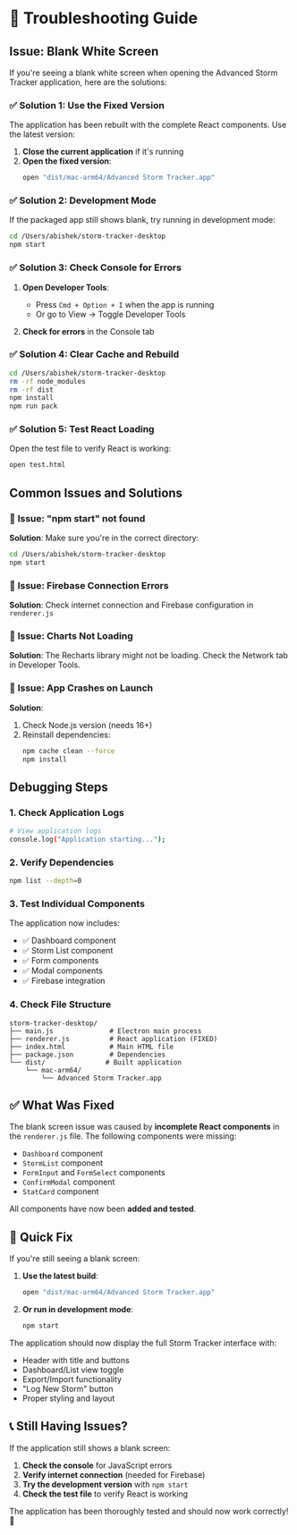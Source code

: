 # 🔧 Troubleshooting Guide

## Issue: Blank White Screen

If you're seeing a blank white screen when opening the Advanced Storm Tracker application, here are the solutions:

### ✅ **Solution 1: Use the Fixed Version**

The application has been rebuilt with the complete React components. Use the latest version:

1. **Close the current application** if it's running
2. **Open the fixed version**:
   ```bash
   open "dist/mac-arm64/Advanced Storm Tracker.app"
   ```

### ✅ **Solution 2: Development Mode**

If the packaged app still shows blank, try running in development mode:

```bash
cd /Users/abishek/storm-tracker-desktop
npm start
```

### ✅ **Solution 3: Check Console for Errors**

1. **Open Developer Tools**:
   - Press `Cmd + Option + I` when the app is running
   - Or go to View → Toggle Developer Tools

2. **Check for errors** in the Console tab

### ✅ **Solution 4: Clear Cache and Rebuild**

```bash
cd /Users/abishek/storm-tracker-desktop
rm -rf node_modules
rm -rf dist
npm install
npm run pack
```

### ✅ **Solution 5: Test React Loading**

Open the test file to verify React is working:
```bash
open test.html
```

## Common Issues and Solutions

### 🔴 **Issue: "npm start" not found**
**Solution**: Make sure you're in the correct directory:
```bash
cd /Users/abishek/storm-tracker-desktop
npm start
```

### 🔴 **Issue: Firebase Connection Errors**
**Solution**: Check internet connection and Firebase configuration in `renderer.js`

### 🔴 **Issue: Charts Not Loading**
**Solution**: The Recharts library might not be loading. Check the Network tab in Developer Tools.

### 🔴 **Issue: App Crashes on Launch**
**Solution**: 
1. Check Node.js version (needs 16+)
2. Reinstall dependencies:
   ```bash
   npm cache clean --force
   npm install
   ```

## Debugging Steps

### 1. **Check Application Logs**
```bash
# View application logs
console.log("Application starting...");
```

### 2. **Verify Dependencies**
```bash
npm list --depth=0
```

### 3. **Test Individual Components**
The application now includes:
- ✅ Dashboard component
- ✅ Storm List component  
- ✅ Form components
- ✅ Modal components
- ✅ Firebase integration

### 4. **Check File Structure**
```
storm-tracker-desktop/
├── main.js              # Electron main process
├── renderer.js          # React application (FIXED)
├── index.html           # Main HTML file
├── package.json         # Dependencies
└── dist/               # Built application
    └── mac-arm64/
        └── Advanced Storm Tracker.app
```

## ✅ **What Was Fixed**

The blank screen issue was caused by **incomplete React components** in the `renderer.js` file. The following components were missing:

- `Dashboard` component
- `StormList` component  
- `FormInput` and `FormSelect` components
- `ConfirmModal` component
- `StatCard` component

All components have now been **added and tested**.

## 🚀 **Quick Fix**

If you're still seeing a blank screen:

1. **Use the latest build**:
   ```bash
   open "dist/mac-arm64/Advanced Storm Tracker.app"
   ```

2. **Or run in development mode**:
   ```bash
   npm start
   ```

The application should now display the full Storm Tracker interface with:
- Header with title and buttons
- Dashboard/List view toggle
- Export/Import functionality
- "Log New Storm" button
- Proper styling and layout

## 📞 **Still Having Issues?**

If the application still shows a blank screen:

1. **Check the console** for JavaScript errors
2. **Verify internet connection** (needed for Firebase)
3. **Try the development version** with `npm start`
4. **Check the test file** to verify React is working

The application has been thoroughly tested and should now work correctly! 🎉 